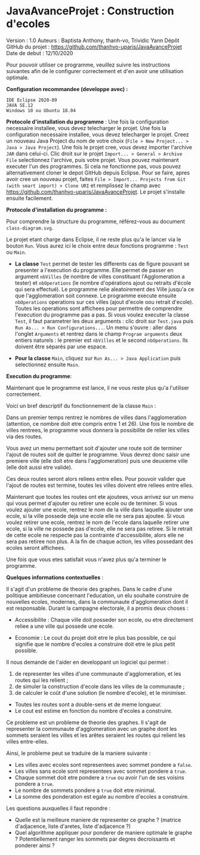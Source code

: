 # JavaAvanceProjet : Construction d'ecoles

Version : 1.0 
Auteurs : Baptista Anthony, thanh-vo, Trividic Yann 
Dépôt GitHub du projet : https://github.com/thanhvo-uparis/JavaAvanceProjet
Date de debut : 12/10/2020




Pour pouvoir utiliser ce programme, veuillez suivre les instructions suivantes afin de le configurer correctement et d'en avoir une utilisation optimale.

**Configuration recommandee (developpe avec) :**

	IDE Eclipse 2020-09
	JAVA SE.12
	Windows 10 ou Ubuntu 18.04

**Protocole d'installation du programme** :
Une fois la configuration necessaire installee, vous devez telecharger le projet. Une fois la configuration necessaire installee, vous devez telecharger le projet. Creez un nouveau Java Project du nom de votre choix (`File > New Project... > Java > Java Project`). Une fois le projet cree, vous devez importer l'archive `JAR` dans celui-ci. Clic droit sur le projet `Import... > General > Archive File` selectionnez l'archive, puis votre projet. Vous pouvez maintenant executer l'un des programmes.
Si cela ne fonctionne pas, vous pouvez alternativement cloner le depot GitHub depuis Eclipse. Pour se faire, apres avoir cree un nouveau projet, faites `File > Import... Projects from Git (with smart import) > Clone URI` et remplissez le champ avec https://github.com/thanhvo-uparis/JavaAvanceProjet. Le projet s'installe ensuite facilement.


**Protocole d'installation du programme :**

Pour comprendre la structure du programme, référez-vous au document `class-diagram.svg`.

Le projet etant charge dans Eclipse, il ne reste plus qu'a le lancer via le bouton `Run`.
Vous aurez ici le choix entre deux fonctions programme : `Test` ou `Main`.

* __La classe__  `Test` permet de tester les differents cas de figure pouvant se presenter a l'execution du programme. Elle permet de passer en argument `nbVilles` (le nombre de villes constituant l'Agglomeration a tester) et `nbOperations` (le nombre d'opérations ajout ou retraits d'école qui sera effectué).
Le programme relie aleatoirement des Ville jusqu'a ce que l'agglomeration soit connexe.
Le programme execute ensuite `nbOperations` operations sur ces villes (ajout d'ecole oou retrait d'ecole).
Toutes les operations sont affichees pour permettre de comprendre l'execution du programme pas a pas.
Si vous voulez executer la classe `Test`, il faut parametrer les deux arguments : clic droit sur `Test.java` puis `Run As... > Run Configurations...`. Un menu s'ouvre : aller dans l'onglet `Arguments` et rentrez dans le champ `Program arguments` deux entiers naturels : le premier est `nbVilles` et le second `nbOperations`. Ils doivent être séparés par une espace.

* __Pour la classe__  `Main`, cliquez sur `Run As... > Java Application` puis selectionnez ensuite `Main`.


**Execution du programme**:


Maintenant que le programme est lance, il ne vous reste plus qu'a l'utiliser correctement. 


Voici un bref descriptif du fonctionnement de la classe `Main` :

Dans un premier temps rentrez le nombres de villes dans l'agglomeration (attention, ce nombre doit etre compris entre 1 et 26).
Une fois le nombre de villes rentrees, le programme vous donnera la possibilite de relier les villes via des routes.

Vous avez un menu permettant soit d'ajouter une route soit de terminer l'ajout de routes soit de quitter le programme.
Vous devrez donc saisir une premiere ville (elle doit etre dans l'agglomeration) puis une deuxieme ville (elle doit aussi etre valide).

Ces deux routes seront alors reliees entre elles.
Pour pouvoir valider que l'ajout de routes est termine, toutes les villes doivent etre reliees entre elles.

Maintenant que toutes les routes ont ete ajoutees, vous arrivez sur un menu qui vous permet d'ajouter ou retirer une ecole ou de terminer.
Si vous voulez ajouter une ecole, rentrez le nom de la ville dans laquelle ajouter une ecole, si la ville possede deja une ecole elle ne sera pas ajoutee.
Si vous voulez retirer une ecole, rentrez le nom de l'ecole dans laquelle retirer une ecole, si la ville ne possede pas d'ecole, elle ne sera pas retiree. Si le retrait de cette ecole ne respecte pas la contrainte d'accessibilite, alors elle ne sera pas retiree non plus.
A la fin de chaque action, les villes possedant des ecoles seront affichees.




Une fois que vous etes satisfait vous n'avez plus qu'a terminer le programme.




**Quelques informations contextuelles** :


Il s'agit d'un probleme de theorie des graphes.
Dans le cadre d'une politique ambitieuse concernant l'education, un elu souhaite construire de nouvelles ecoles, modernes, dans la communaute d'agglomeration dont il est responsable. Durant la campagne electorale, il a promis deux choses :

- Accessibilite : Chaque ville doit posseder son ecole, ou etre directement reliee a une ville qui possede une ecole.

- Economie : Le cout du projet doit etre le plus bas possible, ce qui signifie que le nombre d'ecoles a construire doit etre le plus petit possible.

Il nous demande de l'aider en developpant un logiciel qui permet : 
1. de representer les villes d'une communaute d'agglomeration, et les routes qui les relient ;
2. de simuler la construction d'ecole dans les villes de la communaute ;
3. de calculer le coût d'une solution (le nombre d'ecole), et le minimiser.

- Toutes les routes sont a double-sens et de meme longueur.
- Le cout est estime en fonction du nombre d'ecoles a construire.


Ce probleme est un probleme de theorie des graphes. Il s'agit de representer la communaute d'agglomeration avec un graphe dont les sommets seraient les villes et les arêtes seraient les routes qui relient les villes entre-elles.

Ainsi, le probleme peut se traduire de la maniere suivante :
- Les villes avec ecoles sont representees avec sommet pondere a `false`.
- Les villes sans ecole sont representees avec sommet pondere a `true`.
- Chaque sommet doit etre pondere a `true` ou avoir l'un de ses voisins pondere a `true`.
- Le nombre de sommets pondere a `true` doit etre minimal.
- La somme des ponderation est egale au nombre d'ecoles a construire.


Les questions auxquelles il faut repondre :
- Quelle est la meilleure maniere de representer ce graphe ? (matrice d'adjacence, liste d'aretes, liste d'adjacence ?)
- Quel algorithme appliquer pour ponderer de maniere optimale le graphe ? Potentiellement ranger les sommets par degres decroissants et ponderer ainsi ? 